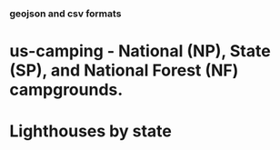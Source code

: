 ### geojson and csv formats

# us-camping - National (NP), State (SP), and National Forest (NF) campgrounds. 
# Lighthouses by state
